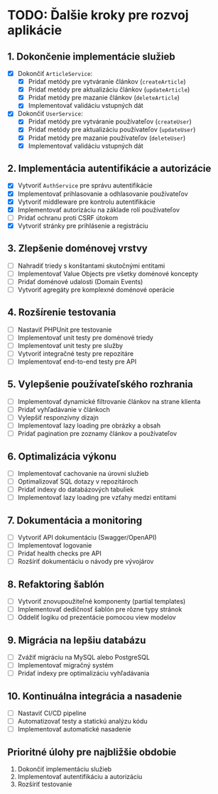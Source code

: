 # TODO: Ďalšie kroky pre rozvoj aplikácie

## 1. Dokončenie implementácie služieb
- [x] Dokončiť `ArticleService`:
  - [x] Pridať metódy pre vytváranie článkov (`createArticle`)
  - [x] Pridať metódy pre aktualizáciu článkov (`updateArticle`)
  - [x] Pridať metódy pre mazanie článkov (`deleteArticle`)
  - [x] Implementovať validáciu vstupných dát

- [x] Dokončiť `UserService`:
  - [x] Pridať metódy pre vytváranie používateľov (`createUser`)
  - [x] Pridať metódy pre aktualizáciu používateľov (`updateUser`)
  - [x] Pridať metódy pre mazanie používateľov (`deleteUser`)
  - [x] Implementovať validáciu vstupných dát

## 2. Implementácia autentifikácie a autorizácie
- [x] Vytvoriť `AuthService` pre správu autentifikácie
- [x] Implementovať prihlasovanie a odhlasovanie používateľov
- [x] Vytvoriť middleware pre kontrolu autentifikácie
- [x] Implementovať autorizáciu na základe rolí používateľov
- [ ] Pridať ochranu proti CSRF útokom
- [x] Vytvoriť stránky pre prihlásenie a registráciu

## 3. Zlepšenie doménovej vrstvy
- [ ] Nahradiť triedy s konštantami skutočnými entitami
- [ ] Implementovať Value Objects pre všetky doménové koncepty
- [ ] Pridať doménové udalosti (Domain Events)
- [ ] Vytvoriť agregáty pre komplexné doménové operácie

## 4. Rozšírenie testovania
- [ ] Nastaviť PHPUnit pre testovanie
- [ ] Implementovať unit testy pre doménové triedy
- [ ] Implementovať unit testy pre služby
- [ ] Vytvoriť integračné testy pre repozitáre
- [ ] Implementovať end-to-end testy pre API

## 5. Vylepšenie používateľského rozhrania
- [ ] Implementovať dynamické filtrovanie článkov na strane klienta
- [ ] Pridať vyhľadávanie v článkoch
- [ ] Vylepšiť responzívny dizajn
- [ ] Implementovať lazy loading pre obrázky a obsah
- [ ] Pridať pagination pre zoznamy článkov a používateľov

## 6. Optimalizácia výkonu
- [ ] Implementovať cachovanie na úrovni služieb
- [ ] Optimalizovať SQL dotazy v repozitároch
- [ ] Pridať indexy do databázových tabuliek
- [ ] Implementovať lazy loading pre vzťahy medzi entitami

## 7. Dokumentácia a monitoring
- [ ] Vytvoriť API dokumentáciu (Swagger/OpenAPI)
- [ ] Implementovať logovanie
- [ ] Pridať health checks pre API
- [ ] Rozšíriť dokumentáciu o návody pre vývojárov

## 8. Refaktoring šablón
- [ ] Vytvoriť znovupoužiteľné komponenty (partial templates)
- [ ] Implementovať dedičnosť šablón pre rôzne typy stránok
- [ ] Oddeliť logiku od prezentácie pomocou view modelov

## 9. Migrácia na lepšiu databázu
- [ ] Zvážiť migráciu na MySQL alebo PostgreSQL
- [ ] Implementovať migračný systém
- [ ] Pridať indexy pre optimalizáciu vyhľadávania

## 10. Kontinuálna integrácia a nasadenie
- [ ] Nastaviť CI/CD pipeline
- [ ] Automatizovať testy a statickú analýzu kódu
- [ ] Implementovať automatické nasadenie

## Prioritné úlohy pre najbližšie obdobie
1. Dokončiť implementáciu služieb
2. Implementovať autentifikáciu a autorizáciu
3. Rozšíriť testovanie
